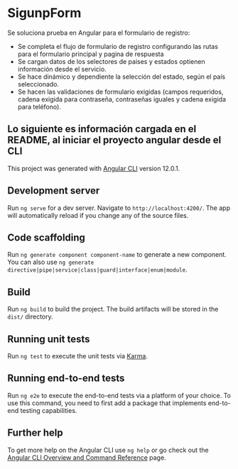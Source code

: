 # SigunpForm

Se soluciona prueba en Angular para el formulario de registro:

- Se completa el flujo de formulario de registro configurando las rutas para el formulario principal y pagina de respuesta
- Se cargan datos de los selectores de paises y estados optienen información desde el servicio.
- Se hace dinámico y dependiente la selección del estado, según el país seleccionado.
- Se hacen las validaciones de formulario exigidas (campos requeridos, cadena exigida para contraseña, contraseñas iguales y cadena exigida para teléfono).

Lo siguiente es información cargada en el README, al iniciar el proyecto angular desde el CLI
------------------------------------
This project was generated with [Angular CLI](https://github.com/angular/angular-cli) version 12.0.1.

## Development server

Run `ng serve` for a dev server. Navigate to `http://localhost:4200/`. The app will automatically reload if you change any of the source files.

## Code scaffolding

Run `ng generate component component-name` to generate a new component. You can also use `ng generate directive|pipe|service|class|guard|interface|enum|module`.

## Build

Run `ng build` to build the project. The build artifacts will be stored in the `dist/` directory.

## Running unit tests

Run `ng test` to execute the unit tests via [Karma](https://karma-runner.github.io).

## Running end-to-end tests

Run `ng e2e` to execute the end-to-end tests via a platform of your choice. To use this command, you need to first add a package that implements end-to-end testing capabilities.

## Further help

To get more help on the Angular CLI use `ng help` or go check out the [Angular CLI Overview and Command Reference](https://angular.io/cli) page.
